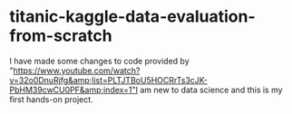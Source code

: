 # titanic-kaggle-data-evaluation-from-scratch
I have made some changes to code provided by "https://www.youtube.com/watch?v=32o0DnuRjfg&amp;list=PLTJTBoU5HOCRrTs3cJK-PbHM39cwCU0PF&amp;index=1"I am new to data science and this is my first hands-on project.
